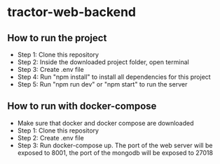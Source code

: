 # tractor-web-backend

## How to run the project

- Step 1: Clone this repository
- Step 2: Inside the downloaded project folder, open terminal
- Step 3: Create .env file
- Step 4: Run "npm install" to install all dependencies for this project
- Step 5: Run "npm run dev" or "npm start" to run the server

## How to run with docker-compose

- Make sure that docker and docker compose are downloaded
- Step 1: Clone this repository
- Step 2: Create .env file
- Step 3: Run docker-compose up. The port of the web server will be exposed to 8001, the port of the mongodb will be exposed to 27018
